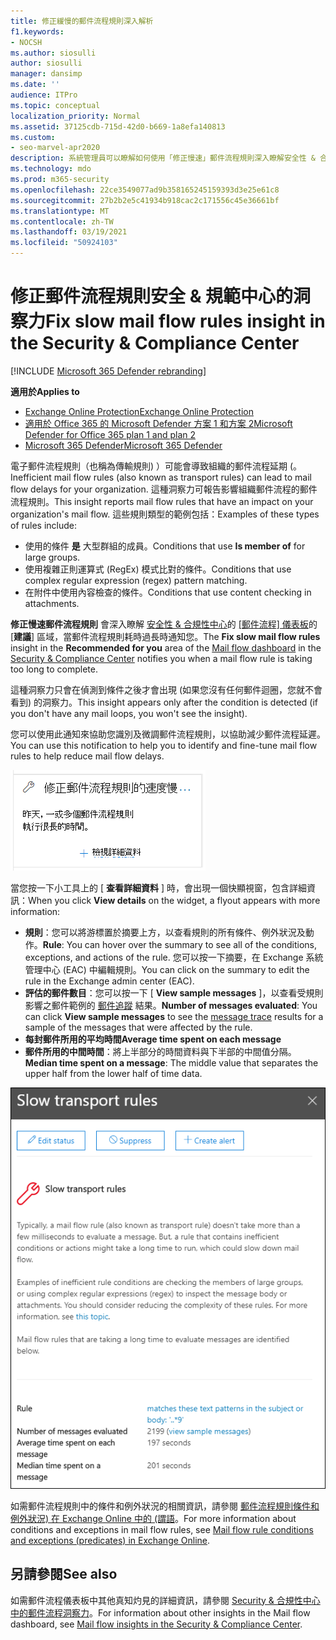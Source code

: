 ```yaml
---
title: 修正緩慢的郵件流程規則深入解析
f1.keywords:
- NOCSH
ms.author: siosulli
author: siosulli
manager: dansimp
ms.date: ''
audience: ITPro
ms.topic: conceptual
localization_priority: Normal
ms.assetid: 37125cdb-715d-42d0-b669-1a8efa140813
ms.custom:
- seo-marvel-apr2020
description: 系統管理員可以瞭解如何使用「修正慢速」郵件流程規則深入瞭解安全性 & 合規性中心，識別並修正低效或中斷的郵件流程規則， (也稱為其組織中) 的傳輸規則。
ms.technology: mdo
ms.prod: m365-security
ms.openlocfilehash: 22ce3549077ad9b358165245159393d3e25e61c8
ms.sourcegitcommit: 27b2b2e5c41934b918cac2c171556c45e36661bf
ms.translationtype: MT
ms.contentlocale: zh-TW
ms.lasthandoff: 03/19/2021
ms.locfileid: "50924103"
---
```

# <a name="fix-slow-mail-flow-rules-insight-in-the-security--compliance-center"></a><span data-ttu-id="4d304-103">修正郵件流程規則安全 & 規範中心的洞察力</span><span class="sxs-lookup"><span data-stu-id="4d304-103">Fix slow mail flow rules insight in the Security & Compliance Center</span></span>

[!INCLUDE [Microsoft 365 Defender rebranding](../includes/microsoft-defender-for-office.md)]

<span data-ttu-id="4d304-104">**適用於**</span><span class="sxs-lookup"><span data-stu-id="4d304-104">**Applies to**</span></span>
- [<span data-ttu-id="4d304-105">Exchange Online Protection</span><span class="sxs-lookup"><span data-stu-id="4d304-105">Exchange Online Protection</span></span>](exchange-online-protection-overview.md)
- [<span data-ttu-id="4d304-106">適用於 Office 365 的 Microsoft Defender 方案 1 和方案 2</span><span class="sxs-lookup"><span data-stu-id="4d304-106">Microsoft Defender for Office 365 plan 1 and plan 2</span></span>](office-365-atp.md)
- [<span data-ttu-id="4d304-107">Microsoft 365 Defender</span><span class="sxs-lookup"><span data-stu-id="4d304-107">Microsoft 365 Defender</span></span>](../mtp/microsoft-threat-protection.md)

<span data-ttu-id="4d304-108">電子郵件流程規則（也稱為傳輸規則) ）可能會導致組織的郵件流程延期 (。</span><span class="sxs-lookup"><span data-stu-id="4d304-108">Inefficient mail flow rules (also known as transport rules) can lead to mail flow delays for your organization.</span></span> <span data-ttu-id="4d304-109">這種洞察力可報告影響組織郵件流程的郵件流程規則。</span><span class="sxs-lookup"><span data-stu-id="4d304-109">This insight reports mail flow rules that have an impact on your organization's mail flow.</span></span> <span data-ttu-id="4d304-110">這些規則類型的範例包括：</span><span class="sxs-lookup"><span data-stu-id="4d304-110">Examples of these types of rules include:</span></span>

- <span data-ttu-id="4d304-111">使用的條件 **是** 大型群組的成員。</span><span class="sxs-lookup"><span data-stu-id="4d304-111">Conditions that use **Is member of** for large groups.</span></span>
- <span data-ttu-id="4d304-112">使用複雜正則運算式 (RegEx) 模式比對的條件。</span><span class="sxs-lookup"><span data-stu-id="4d304-112">Conditions that use complex regular expression (regex) pattern matching.</span></span>
- <span data-ttu-id="4d304-113">在附件中使用內容檢查的條件。</span><span class="sxs-lookup"><span data-stu-id="4d304-113">Conditions that use content checking in attachments.</span></span>

<span data-ttu-id="4d304-114">**修正慢速郵件流程規則** 會深入瞭解 [安全性 & 合規性中心](https://protection.office.com)的 [[郵件流程] 儀表板](mail-flow-insights-v2.md)的 [**建議**] 區域，當郵件流程規則耗時過長時通知您。</span><span class="sxs-lookup"><span data-stu-id="4d304-114">The **Fix slow mail flow rules** insight in the **Recommended for you** area of the [Mail flow dashboard](mail-flow-insights-v2.md) in the [Security & Compliance Center](https://protection.office.com) notifies you when a mail flow rule is taking too long to complete.</span></span>

<span data-ttu-id="4d304-115">這種洞察力只會在偵測到條件之後才會出現 (如果您沒有任何郵件迴圈，您就不會看到) 的洞察力。</span><span class="sxs-lookup"><span data-stu-id="4d304-115">This insight appears only after the condition is detected (if you don't have any mail loops, you won't see the insight).</span></span>

<span data-ttu-id="4d304-116">您可以使用此通知來協助您識別及微調郵件流程規則，以協助減少郵件流程延遲。</span><span class="sxs-lookup"><span data-stu-id="4d304-116">You can use this notification to help you to identify and fine-tune mail flow rules to help reduce mail flow delays.</span></span>

![修正郵件流程儀表板中為您推薦的郵件流程規則的速度](../../media/mfi-fix-slow-mail-flow-rules.png)

<span data-ttu-id="4d304-118">當您按一下小工具上的 [ **查看詳細資料** ] 時，會出現一個快顯視窗，包含詳細資訊：</span><span class="sxs-lookup"><span data-stu-id="4d304-118">When you click **View details** on the widget, a flyout appears with more information:</span></span>

- <span data-ttu-id="4d304-119">**規則**：您可以將游標置於摘要上方，以查看規則的所有條件、例外狀況及動作。</span><span class="sxs-lookup"><span data-stu-id="4d304-119">**Rule**: You can hover over the summary to see all of the conditions, exceptions, and actions of the rule.</span></span> <span data-ttu-id="4d304-120">您可以按一下摘要，在 Exchange 系統管理中心 (EAC) 中編輯規則。</span><span class="sxs-lookup"><span data-stu-id="4d304-120">You can click on the summary to edit the rule in the Exchange admin center (EAC).</span></span>
- <span data-ttu-id="4d304-121">**評估的郵件數目**：您可以按一下 [ **View sample messages** ]，以查看受規則影響之郵件範例的 [郵件追蹤](message-trace-scc.md) 結果。</span><span class="sxs-lookup"><span data-stu-id="4d304-121">**Number of messages evaluated**: You can click **View sample messages** to see the [message trace](message-trace-scc.md) results for a sample of the messages that were affected by the rule.</span></span>
- <span data-ttu-id="4d304-122">**每封郵件所用的平均時間**</span><span class="sxs-lookup"><span data-stu-id="4d304-122">**Average time spent on each message**</span></span>
- <span data-ttu-id="4d304-123">**郵件所用的中間時間**：將上半部分的時間資料與下半部的中間值分隔。</span><span class="sxs-lookup"><span data-stu-id="4d304-123">**Median time spent on a message**: The middle value that separates the upper half from the lower half of time data.</span></span>

![在修正慢速郵件流程規則真知灼見上，按一下 [查看詳細資料] 後出現的詳細資料浮出控制項](../../media/mfi-fix-slow-mail-flow-rules-details.png)

<span data-ttu-id="4d304-125">如需郵件流程規則中的條件和例外狀況的相關資訊，請參閱 [郵件流程規則條件和例外狀況) 在 Exchange Online 中的 (謂語](/Exchange/security-and-compliance/mail-flow-rules/conditions-and-exceptions)。</span><span class="sxs-lookup"><span data-stu-id="4d304-125">For more information about conditions and exceptions in mail flow rules, see [Mail flow rule conditions and exceptions (predicates) in Exchange Online](/Exchange/security-and-compliance/mail-flow-rules/conditions-and-exceptions).</span></span>

## <a name="see-also"></a><span data-ttu-id="4d304-126">另請參閱</span><span class="sxs-lookup"><span data-stu-id="4d304-126">See also</span></span>

<span data-ttu-id="4d304-127">如需郵件流程儀表板中其他真知灼見的詳細資訊，請參閱 [Security & 合規性中心中的郵件流程洞察力](mail-flow-insights-v2.md)。</span><span class="sxs-lookup"><span data-stu-id="4d304-127">For information about other insights in the Mail flow dashboard, see [Mail flow insights in the Security & Compliance Center](mail-flow-insights-v2.md).</span></span>